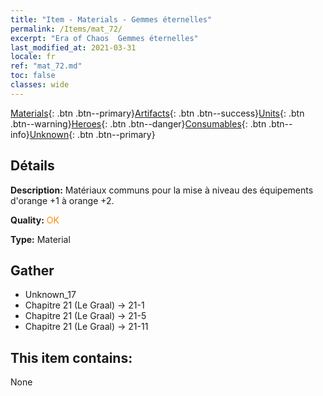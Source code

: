 ```yaml
---
title: "Item - Materials - Gemmes éternelles"
permalink: /Items/mat_72/
excerpt: "Era of Chaos  Gemmes éternelles"
last_modified_at: 2021-03-31
locale: fr
ref: "mat_72.md"
toc: false
classes: wide
---
```

 [Materials](/fr/Items/){: .btn .btn--primary}[Artifacts](/fr/Items/Artifacts/){: .btn .btn--success}[Units](/fr/Items/Units/){: .btn .btn--warning}[Heroes](/fr/Items/Heroes/){: .btn .btn--danger}[Consumables](/fr/Items/Consumables/){: .btn .btn--info}[Unknown](/fr/Items/Unknown/){: .btn .btn--primary}

## Détails
 **Description:** Matériaux communs pour la mise à niveau des équipements d'orange +1 à orange +2.

 **Quality:** <span style="color: #FF8C00">OK</span>

 **Type:** Material

## Gather

*    Unknown_17 
*    Chapitre 21 (Le Graal) -> 21-1 
*    Chapitre 21 (Le Graal) -> 21-5 
*    Chapitre 21 (Le Graal) -> 21-11 

## This item contains:

  None

